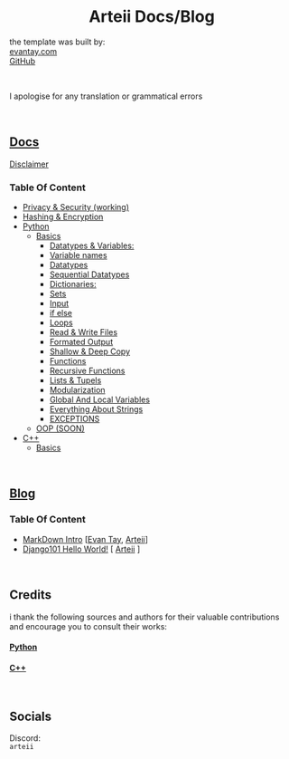 <h1 align="center">
  Arteii Docs/Blog
</h1>

the template was built by:<br />
[evantay.com](https://evantay.com/) <br />
[GitHub](https://github.com/DigiPie/kaya-folio)

<br />

I apologise for any translation or grammatical errors

<br />

## [Docs](https://arteiii.github.io/docs/)


[Disclaimer](https://arteiii.github.io/docs/#disclaimer)

### Table Of Content

- [Privacy & Security (working)](https://arteiii.github.io/docs/Privacy_and_Security/)
- [Hashing & Encryption](https://arteiii.github.io/docs/encryption/)
- [Python](https://arteiii.github.io/docs/python/)
  - [Basics](https://arteiii.github.io/docs/python/basics/)
    - [Datatypes \& Variables:](https://arteiii.github.io/docs/python/basics/#datatypes--variables)
    - [Variable names](https://arteiii.github.io/docs/python/basics/#variable-names)
    - [Datatypes](https://arteiii.github.io/docs/python/basics/#datatypes)
    - [Sequential Datatypes](https://arteiii.github.io/docs/python/basics/#sequential-datatypes)
    - [Dictionaries:](https://arteiii.github.io/docs/python/basics/#dictionaries)
    - [Sets](https://arteiii.github.io/docs/python/basics/#sets)
    - [Input](https://arteiii.github.io/docs/python/basics/#input)
    - [if else](https://arteiii.github.io/docs/python/basics/#if-else)
    - [Loops](https://arteiii.github.io/docs/python/basics/#loops)
    - [Read \& Write Files](https://arteiii.github.io/docs/python/basics/#read--write-files)
    - [Formated Output](https://arteiii.github.io/docs/python/basics/#formated-output)
    - [Shallow \& Deep Copy](https://arteiii.github.io/docs/python/basics/#shallow--deep-copy)
    - [Functions](https://arteiii.github.io/docs/python/basics/#functions)
    - [Recursive Functions](https://arteiii.github.io/docs/python/basics/#recursive-functions)
    - [Lists \& Tupels](https://arteiii.github.io/docs/python/basics/#lists--tupels)
    - [Modularization](https://arteiii.github.io/docs/python/basics/#modularization)
    - [Global And Local Variables](https://arteiii.github.io/docs/python/basics/#global-and-local-variables)
    - [Everything About Strings](https://arteiii.github.io/docs/python/basics/#almost-everything-about-strings)
    - [EXCEPTIONS](https://arteiii.github.io/docs/python/basics/#exceptions)
  - [OOP (SOON)](https://arteiii.github.io/docs/python/oop/)
- [C++](https://arteiii.github.io/docs/cpp/)
  - [Basics](https://arteiii.github.io/docs/cpp/basics/)

<br />

## [Blog](https://arteiii.github.io/blog/)

### Table Of Content

- [MarkDown Intro](https://arteiii.github.io/blog/MarkDown) [[Evan Tay](https://github.com/DigiPie), [Arteii](https://github.com/arteiii)]
- [Django101 Hello World!](https://arteiii.github.io/blog/django101) [ [Arteii](https://github.com/arteiii) ]

<br />

## Credits

i thank the following sources and authors for their valuable contributions and encourage you to consult their works:

#### [Python](https://arteiii.github.io/docs/python/#credits)

#### [C++](https://arteiii.github.io/docs/cpp/#credits)

<br />

## Socials

Discord: <br />
`arteii`
